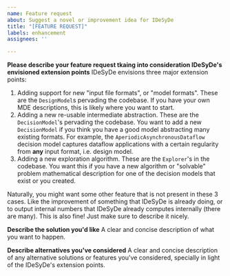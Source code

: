 ```yaml
---
name: Feature request
about: Suggest a novel or improvement idea for IDeSyDe
title: "[FEATURE REQUEST]"
labels: enhancement
assignees: ''

---
```


**Please describe your feature request tkaing into consideration IDeSyDe's envisioned extension points**
IDeSyDe envisions three major extension points:
 1. Adding support for new "input file formats", or "model formats". These are the `DesignModel`s pervading the codebase. If you have your own MDE descriptions, this is likely where you want to start.
 2. Adding a new re-usable intermediate abstraction. These are the `DecisionModel`'s pervading the codebase. You want to add a new `DecisionModel` if you think you have a good model abstracting many existing formats. For example, the `AperiodicAsynchronousDataflow` decision model captures dataflow applications with a certain regularity from **any** input format, i.e. design model.
 3. Adding a new exploration algorithm. These are the `Explorer`'s in the codebase. You want this if you have a new algorithm or "solvable" problem mathematical description for one of the decision models that exist or you created.

Naturally, you might want some other feature that is not present in these 3 cases. Like the improvement of something that IDeSyDe is already doing, or to output internal numbers that IDeSyDe already computes internally (there are many). This is also fine! Just make sure to describe it nicely.

**Describe the solution you'd like**
A clear and concise description of what you want to happen.

**Describe alternatives you've considered**
A clear and concise description of any alternative solutions or features you've considered, specially in light of the IDeSyDe's extension points.
